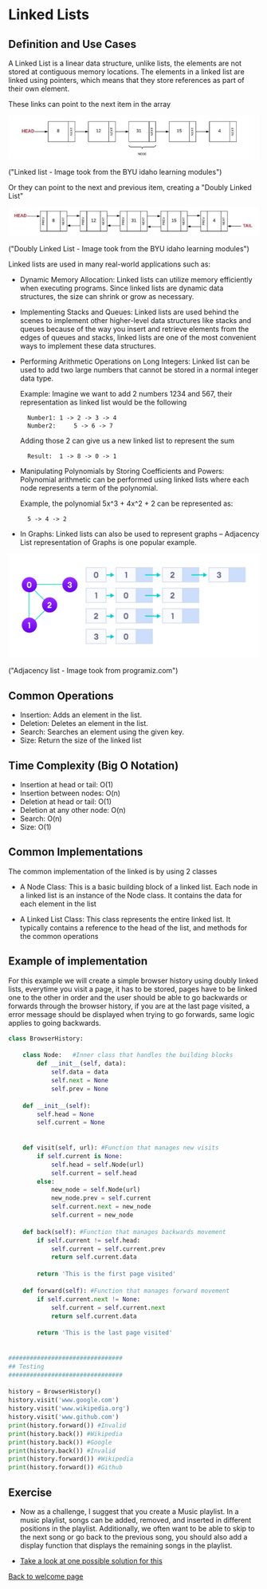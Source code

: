 # Linked Lists

## Definition and Use Cases

A Linked List is a linear data structure, unlike lists, the elements are not stored at contiguous memory locations. The elements in a linked list are linked using pointers, which means that they store references as part of their own element.

These links can point to the next item in the array 

![Linked list](images/linked_list.JPG "Linked list - Image taken from the BYU idaho learning modules")

("Linked list - Image took from the BYU idaho learning modules")

Or they can point to the next and previous item, creating a "Doubly Linked List" 

![Doubly Linked list](images/dlinked_list.JPG "Doubly Linked List - Image taken from the BYU idaho learning modules")

("Doubly Linked List - Image took from the BYU idaho learning modules")

Linked lists are used in many real-world applications such as:

* Dynamic Memory Allocation: Linked lists can utilize memory efficiently when executing programs. Since linked lists are dynamic data structures, the size can shrink or grow as necessary.

* Implementing Stacks and Queues: Linked lists are used behind the scenes to implement other higher-level data structures like stacks and queues because of the way you insert and retrieve elements from the edges of queues and stacks, linked lists are one of the most convenient ways to implement these data structures.

- Performing Arithmetic Operations on Long Integers: Linked list can be used to add two large numbers that cannot be stored in a normal integer data type.

    Example: Imagine we want to add 2 numbers 1234 and 567, their representation as linked list would be the following 

        Number1: 1 -> 2 -> 3 -> 4
        Number2:     5 -> 6 -> 7

    Adding those 2 can give us a new linked list to represent the sum

        Result:  1 -> 8 -> 0 -> 1

* Manipulating Polynomials by Storing Coefficients and Powers: Polynomial arithmetic can be performed using linked lists where each node represents a term of the polynomial.

    Example, the polynomial 5x^3 + 4x^2 + 2 can be represented as:

        5 -> 4 -> 2

* In Graphs: Linked lists can also be used to represent graphs – Adjacency List representation of Graphs is one popular example.

![Adjacency list](images/adjacency-list.webp "Adjacency list - Image taken from programiz.com")

("Adjacency list - Image took from programiz.com")

## Common Operations

* Insertion: Adds an element in the list.
* Deletion: Deletes an element in the list.
* Search: Searches an element using the given key.
* Size: Return the size of the linked list

## Time Complexity (Big O Notation)

* Insertion at head or tail: O(1)
* Insertion between nodes: O(n)
* Deletion at head or tail: O(1)
* Deletion at any other node: O(n)
* Search: O(n)
* Size: O(1)

## Common Implementations

The common implementation of the linked is by using 2 classes

* A Node Class: This is a basic building block of a linked list. Each node in a linked list is an instance of the Node class. It contains the data for each element in the list

* A Linked List Class: This class represents the entire linked list. It typically contains a reference to the head of the list, and methods for the common operations

## Example of implementation

For this example we will create a simple browser history using doubly linked lists, everytime you visit a page, it has to be stored, pages have to be linked one to the other in order and the user should be able to go backwards or forwards through the browser history, if you are at the last page visited, a error message should be displayed when trying to go forwards, same logic applies to going backwards.

```python
class BrowserHistory:

    class Node:   #Inner class that handles the building blocks
        def __init__(self, data):
            self.data = data
            self.next = None
            self.prev = None

    def __init__(self):
        self.head = None
        self.current = None
        

    def visit(self, url): #Function that manages new visits
        if self.current is None:
            self.head = self.Node(url)
            self.current = self.head
        else:
            new_node = self.Node(url)
            new_node.prev = self.current
            self.current.next = new_node
            self.current = new_node

    def back(self): #Function that manages backwards movement
        if self.current != self.head:
            self.current = self.current.prev
            return self.current.data
        
        return 'This is the first page visited'

    def forward(self): #Function that manages forward movement
        if self.current.next != None:
            self.current = self.current.next
            return self.current.data
        
        return 'This is the last page visited'
    
    
################################
## Testing
################################
    
history = BrowserHistory()
history.visit('www.google.com')
history.visit('www.wikipedia.org')
history.visit('www.github.com')
print(history.forward()) #Invalid
print(history.back()) #Wikipedia
print(history.back()) #Google
print(history.back()) #Invalid
print(history.forward()) #Wikipedia
print(history.forward()) #Github

```

## Exercise

* Now as a challenge, I suggest that you create a Music playlist. In a music playlist, songs can be added, removed, and inserted in different positions in the playlist. Additionally, we often want to be able to skip to the next song or go back to the previous song, you should also add a display function that displays the remaining songs in the playlist.

* [Take a look at one possible solution for this](linked_list_exercise.py)

[Back to welcome page](welcome.md)